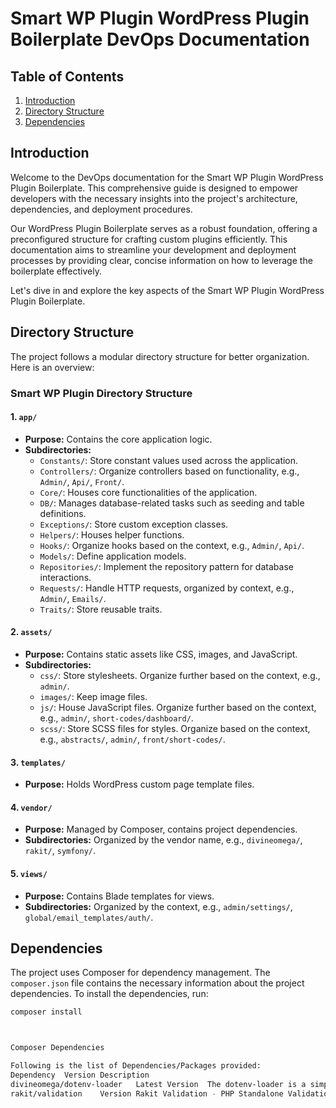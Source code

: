 # Smart WP Plugin WordPress Plugin Boilerplate DevOps Documentation

## Table of Contents

1. [Introduction](#introduction)
2. [Directory Structure](#directory-structure)
3. [Dependencies](#dependencies)

## Introduction

Welcome to the DevOps documentation for the Smart WP Plugin WordPress Plugin Boilerplate. This comprehensive guide is designed to empower developers with the necessary insights into the project's architecture, dependencies, and deployment procedures.

Our WordPress Plugin Boilerplate serves as a robust foundation, offering a preconfigured structure for crafting custom plugins efficiently. This documentation aims to streamline your development and deployment processes by providing clear, concise information on how to leverage the boilerplate effectively.

Let's dive in and explore the key aspects of the Smart WP Plugin WordPress Plugin Boilerplate.

## Directory Structure

The project follows a modular directory structure for better organization. Here is an overview:

### Smart WP Plugin Directory Structure

#### 1. `app/`

- **Purpose:** Contains the core application logic.
- **Subdirectories:**
  - `Constants/`: Store constant values used across the application.
  - `Controllers/`: Organize controllers based on functionality, e.g., `Admin/`, `Api/`, `Front/`.
  - `Core/`: Houses core functionalities of the application.
  - `DB/`: Manages database-related tasks such as seeding and table definitions.
  - `Exceptions/`: Store custom exception classes.
  - `Helpers/`: Houses helper functions.
  - `Hooks/`: Organize hooks based on the context, e.g., `Admin/`, `Api/`.
  - `Models/`: Define application models.
  - `Repositories/`: Implement the repository pattern for database interactions.
  - `Requests/`: Handle HTTP requests, organized by context, e.g., `Admin/`, `Emails/`.
  - `Traits/`: Store reusable traits.

#### 2. `assets/`

- **Purpose:** Contains static assets like CSS, images, and JavaScript.
- **Subdirectories:**
  - `css/`: Store stylesheets. Organize further based on the context, e.g., `admin/`.
  - `images/`: Keep image files.
  - `js/`: House JavaScript files. Organize further based on the context, e.g., `admin/`, `short-codes/dashboard/`.
  - `scss/`: Store SCSS files for styles. Organize based on the context, e.g., `abstracts/`, `admin/`, `front/short-codes/`.

#### 3. `templates/`

- **Purpose:** Holds WordPress custom page template files.

#### 4. `vendor/`

- **Purpose:** Managed by Composer, contains project dependencies.
- **Subdirectories:** Organized by the vendor name, e.g., `divineomega/`, `rakit/`, `symfony/`.

#### 5. `views/`

- **Purpose:** Contains Blade templates for views.
- **Subdirectories:** Organized by the context, e.g., `admin/settings/`, `global/email_templates/auth/`.

## Dependencies

The project uses Composer for dependency management. The `composer.json` file contains the necessary information about the project dependencies. To install the dependencies, run:

```bash
composer install



Composer Dependencies

Following is the list of Dependencies/Packages provided:
Dependency	Version	Description
divineomega/dotenv-loader	Latest Version	The dotenv-loader is a simple PHP helper that automatically loads in a .env file from the root of your project into environment variables. It is designed for use in projects that do not already make use of a .env file.
rakit/validation	Version	Rakit Validation - PHP Standalone Validation Library. Inspired by Illuminate\Validation Laravel.
